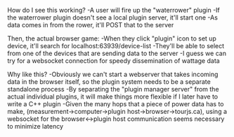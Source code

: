 How do I see this working?
-A user will fire up the "waterrower" plugin
-If the waterrower plugin doesn't see a local plugin server, it'll start one
-As data comes in from the rower, it'll POST that to the server

Then, the actual browser game:
-When they click "plugin" icon to set up device, it'll search for localhost:63939/device-list
-They'll be able to select from one of the devices that are sending data to the server
-I guess we can try for a websocket connection for speedy dissemination of wattage data

Why like this?
-Obviously we can't start a webserver that takes incoming data in the browser itself, so the plugin system needs to be a separate standalone process
-By separating the "plugin manager server" from the actual individual plugins, it will make things more flexible if I later have to write a C++ plugin
-Given the many hops that a piece of power data has to make, (measurement->computer->plugin host->browser->tourjs.ca), using a websocket for the browser<->plugin host communication seems necessary to minimize latency